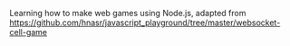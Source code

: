 Learning how to make web games using Node.js, adapted from https://github.com/hnasr/javascript_playground/tree/master/websocket-cell-game
